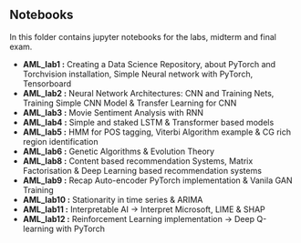 ## Notebooks

In this folder contains jupyter notebooks for the labs, midterm and final exam.

* **AML_lab1 :** Creating a Data Science Repository, about PyTorch and Torchvision installation, Simple Neural network with PyTorch, Tensorboard
* **AML_lab2 :** Neural Network Architectures: CNN and Training Nets, Training Simple CNN Model & Transfer Learning for CNN
* **AML_lab3 :** Movie Sentiment Analysis with RNN
* **AML_lab4 :**  Simple and staked LSTM & Transformer based models
* **AML_lab5 :** HMM for POS tagging, Viterbi Algorithm example & CG rich region identification
* **AML_lab6 :** Genetic Algorithms & Evolution Theory
* **AML_lab8 :** Content based recommendation Systems, Matrix Factorisation & Deep Learning based recommendation systems
* **AML_lab9 :** Recap Auto-encoder PyTorch implementation & Vanila GAN Training
* **AML_lab10 :** Stationarity in time series & ARIMA
* **AML_lab11 :** Interpretable AI -> Interpret Microsoft, LIME & SHAP
* **AML_lab12 :** Reinforcement Learning implementation -> Deep Q-learning with PyTorch 
